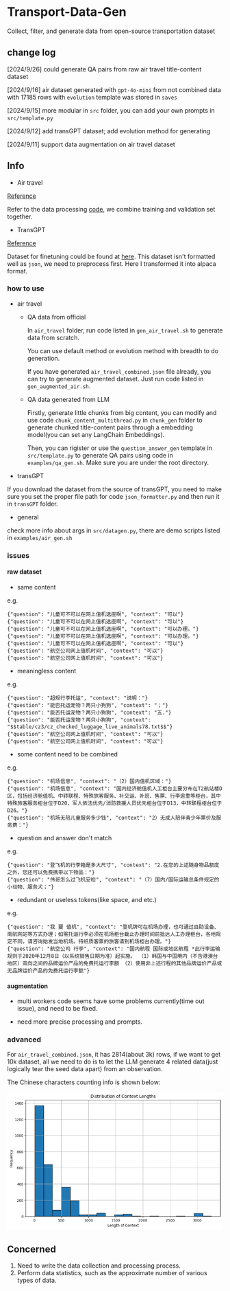 # Transport-Data-Gen

Collect, filter, and generate data from open-source transportation dataset

## change log

[2024/9/26] could generate QA pairs from raw air travel title-content dataset

[2024/9/16] air dataset generated with `gpt-4o-mini` from not combined data with 17185 rows with `evolution` template was stored in `saves`

[2024/9/15] more modular in `src` folder, you can add your own prompts in `src/template.py`

[2024/9/12] add transGPT dataset; add evolution method for generating

[2024/9/11] support data augmentation on air travel dataset

## Info

- Air travel

[Reference](https://aistudio.baidu.com/datasetdetail/149933)

Refer to the data processing [code](https://aistudio.baidu.com/projectdetail/4388971?channelType=0&channel=0), we combine training and validation set together.

- TransGPT

[Reference](https://github.com/DUOMO/TransGPT)

Dataset for finetuning could be found at [here](https://huggingface.co/datasets/DUOMO-Lab/TransGPT-sft/blob/main/TransGPT-sft.json). This dataset isn't formatted well as `json`, we need to preprocess first. Here I transformed it into alpaca format.

### how to use

- air travel

  - QA data from official

    In `air_travel` folder, run code listed in `gen_air_travel.sh` to generate data from scratch.

    You can use default method or evolution method with breadth to do generation.

    If you have generated `air_travel_combined.json` file already, you can try to generate augmented dataset. Just run code listed in `gen_augmented_air.sh`.

  - QA data generated from LLM

    Firstly, generate little chunks from big content, you can modify and use code `chunk_content_multithread.py` in `chunk_gen` folder to generate chunked title-content pairs through a embedding model(you can set any LangChain Embeddings).

    Then, you can rigister or use the `question_answer_gen` template in `src/template.py` to generate QA pairs using code in `examples/qa_gen.sh`. Make sure you are under the root directory.

- transGPT

If you download the dataset from the source of transGPT, you need to make sure you set the proper file path for code `json_formatter.py` and then run it in `transGPT` folder.

- general

check more info about args in `src/datagen.py`, there are demo scripts listed in `examples/air_gen.sh`

### issues

#### raw dataset

- same content

e.g.

```
{"question": "儿童可不可以在网上值机选座啊", "context": "可以"}
{"question": "儿童可不可以在网上值机选座啊", "context": "可以"}
{"question": "儿童可不可以在网上值机选座啊", "context": "可以办理。"}
{"question": "儿童可不可以在网上值机选座啊", "context": "可以办理。"}
{"question": "儿童可不可以在网上值机选座啊", "context": "可以"}
{"question": "航空公司网上值机时间", "context": "可以"}
{"question": "航空公司网上值机时间", "context": "可以"}
```

- meaningless content

e.g.

```
{"question": "超规行李托运", "context": "说明："}
{"question": "能否托运宠物？两只小狗狗", "context": "；"}
{"question": "能否托运宠物？两只小狗狗", "context": "五."}
{"question": "能否托运宠物？两只小狗狗", "context": "$$table/cz3/cz_checked_luggage_live_animals78.txt$$"}
{"question": "航空公司网上值机时间", "context": "可以"}
{"question": "航空公司网上值机时间", "context": "可以"}
```

- some content need to be combined

e.g.

```
{"question": "机场信息", "context": "（2）国内值机区域："}
{"question": "机场信息", "context": "国内经济舱值机人工柜台主要分布在T2航站楼D区，包括经济舱值机、中转联程、特殊旅客服务、补交运、补班、售票、行李逾重等柜台，其中特殊旅客服务柜台位于D20，军人依法优先/消防救援人员优先柜台位于D13，中转联程柜台位于D26。"}
{"question": "机场无陪儿童服务多少钱", "context": "2）无成人陪伴青少年票价及服务费："}
```

- question and answer don't match

e.g.

```
{"question": "登飞机的行李箱是多大尺寸", "context": "2.在您的上述随身物品额度之外，您还可以免费携带以下物品："}
{"question": "伟哥怎么过飞机安检", "context": "（7）国内/国际运输总条件规定的小动物、服务犬；"}
```

- redundant or useless tokens(like space, and etc.)

e.g.

```
{"question": "我 要 值机", "context": "登机牌可在机场办理，也可通过自助设备、南航网站等方式办理；如需托运行李必须在机场柜台截止办理时间前抵达人工办理柜台，各地规定不同，请咨询始发当地机场。持纸质客票的旅客请到机场柜台办理。"}
{"question": "航空公司 行李", "context": "国内航程 国际或地区航程 *此行李运输规则于2020年12月8日（以系统销售日期为准）起实施。 （1）韩国与中国境内（不含港澳台地区）双向之间的品牌运价产品的免费托运行李额 （2）使用非上述行程的其他品牌运价产品或无品牌运价产品的免费托运行李额"}
```

#### augmentation

- multi workers code seems have some problems currently(time out issue), and need to be fixed.

- need more precise processing and prompts.

### advanced

For `air_travel_combined.json`, it has 2814(about 3k) rows, if we want to get 10k dataset, all we need to do is to let the LLM generate 4 related data(just logically tear the seed data apart) from an observation.

The Chinese characters counting info is shown below:

![](./imgs/air_combined_context_count.png)

## Concerned

1. Need to write the data collection and processing process.
2. Perform data statistics, such as the approximate number of various types of data.
